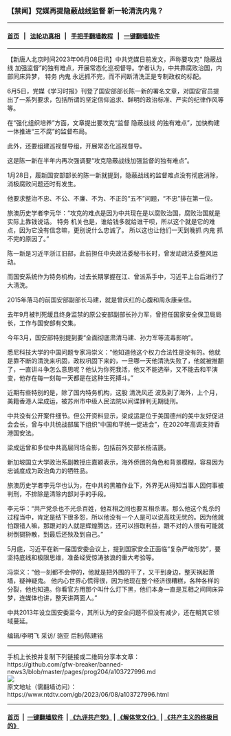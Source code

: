 ### 【禁闻】党媒再提隐蔽战线监督 新一轮清洗内鬼？
------------------------

#### [首页](https://github.com/gfw-breaker/banned-news3/blob/master/README.md) &nbsp;&nbsp;|&nbsp;&nbsp; [法轮功真相](https://github.com/begood0513/basic/blob/master/README.md)  &nbsp;&nbsp;|&nbsp;&nbsp; [手把手翻墙教程](https://github.com/gfw-breaker/guides/wiki)  &nbsp;&nbsp;|&nbsp;&nbsp; [一键翻墙软件](https://github.com/gfw-breaker/nogfw/blob/master/README.md)  



<hr/>






<div><div class="post_content" itemprop="articleBody">
 <p>
  【新唐人北京时间2023年06月08日讯】中共党媒日前发文，声称要攻克“
  <ok href="https://www.ntdtv.com/gb/隐蔽战线.htm">
   隐蔽战线
  </ok>
  加强监督”的独有难点，开展常态化巡视督导。学者认为，中共靠腐败治国，内部同床异梦，
  <ok href="https://www.ntdtv.com/gb/特务.htm">
   特务
  </ok>
  <ok href="https://www.ntdtv.com/gb/内鬼.htm">
   内鬼
  </ok>
  永远抓不完，而不间断清洗正是专制政权的标配。
 </p>
 <p>
  6月5日，党媒《学习时报》刊登了国安部部长陈一新的署名文章，对国安官员提出了一系列要求，包括所谓的坚定信仰追求、鲜明的政治标准、严实的纪律作风等等。
 </p>
 <p>
  在“强化组织培养”方面，文章提出要攻克“监督
  <ok href="https://www.ntdtv.com/gb/隐蔽战线.htm">
   隐蔽战线
  </ok>
  的独有难点”，加快构建一体推进“三不腐”的监督布局。
 </p>
 <p>
  此外，还要组建巡视督导组，开展常态化巡视督导。
 </p>
 <p>
  这是陈一新在半年内再次强调要“攻克隐蔽战线加强监督的独有难点”。
 </p>
 <p>
  1月28日，履新国安部部长的陈一新就提到，隐蔽战线的监督难点没有彻底消除，消极腐败问题还时有发生。
 </p>
 <p>
  他要求整治不忠、不公、不廉、不为、不正的“五不”问题，“不忠”排在第一位。
 </p>
 <p>
  旅澳历史学者李元华：“攻克的难点是因为中共现在是以腐败治国，腐败治国就是实际上靠钱说话。
  <ok href="https://www.ntdtv.com/gb/特务.htm">
   特务
  </ok>
  机关也是，谁给钱多就给谁干呗，所以这个就是它的难点，因为它没有信念嘛，更别说什么忠诚了。 所以这也让他们一天到晚抓
  <ok href="https://www.ntdtv.com/gb/内鬼.htm">
   内鬼
  </ok>
  抓不完的原因了。”
 </p>
 <p>
  陈一新是习近平浙江旧部，此前担任中央政法委秘书长时，曾发动政法委整风运动。
 </p>
 <p>
  而国安系统作为特务机构，过去长期掌握在江、曾派系手中，习近平上台后进行了大清洗。
 </p>
 <p>
  2015年落马的前国安部副部长马建，就是曾庆红的心腹和周永康亲信。
 </p>
 <p>
  去年9月被判死缓且终身监禁的原公安部副部长孙力军，曾担任国家安全保卫局局长，工作与国安部有交集。
 </p>
 <p>
  今年3月，国安部特别提到要“全面彻底肃清马建、孙力军等流毒影响”。
 </p>
 <p>
  悉尼科技大学的中国问题专家冯崇义：“他知道他这个权力合法性是没有的。他就是靠不断的清洗来巩固，政权巩固下来的，一旦哪一天他清洗失败了，他就被推翻了，一直讲斗争怎么意思呢？他认为你死我活，他又不能选举，又不能去和平演变，他存在每一刻每一天都是在这种生死搏斗。”
 </p>
 <p>
  近期有些特别的是，除了国内特务机构，这股
  <ok href="https://www.ntdtv.com/gb/清洗风还.htm">
   清洗风还
  </ok>
  波及到了海外，上个月，美籍香港人梁成运，被苏州市中级人民法院以间谍罪判无期徒刑。
 </p>
 <p>
  中共没有公开案件细节。但公开资料显示，梁成运是位于美国德州的美中友好促进会会长，曾与中共统战部属下组织“中国和平统一促进会”，在2020年高调支持香港国安法。
 </p>
 <p>
  梁成运曾和多位中共高层同场合影，包括前外交部长杨洁篪。
 </p>
 <p>
  新加坡国立大学政治系副教授庄嘉颖表示，海外侨团的角色和背景模糊，容易因为忠诚度成为政治角力的牺牲品。
 </p>
 <p>
  旅澳历史学者李元华也认为，在中共的黑箱作业下，外界无从得知当事人因何事被判刑，不排除是清除内部对手的手段。
 </p>
 <p>
  李元华：“共产党杀也不光杀百姓，他互相之间也要互相杀害。那么他这个乱杀的过程当中，肯定是结下很多怨，所以他没有一个人是可以说高枕无忧的。因为他就怕跟错人嘛，那跟对的人就是辉煌腾达，还可以捞取利益，跟不对的人很有可能就树倒猢狲散，到最后还殃及到自己。”
 </p>
 <p>
  5月底，习近平在新一届国安委会议上，提到国家安全正面临“复杂严峻形势”，要坚持底线和极限思维，准备经受惊涛骇浪的重大考验等。
 </p>
 <p>
  冯崇义：“他一刻都不会停的，他就是把外围的干了，又干到身边，整天祸起萧墙，疑神疑鬼。 他内心世界心慌得很，因为他现在整个经济很糟糕，各种各样的分裂，他也知道。你看官方用那个叫什么灯下黑，他们本身一直是互相之间同床异梦，连媒体也讲，整天讲两面人。”
 </p>
 <p>
  中共2013年设立国安委至今，其所认为的安全问题不但没有减少，还在朝其它领域蔓延。
 </p>
 <p>
  编辑/李明飞 采访/ 骆亚 后制/陈建铭
 </p>
 <div class="single_ad">
 </div>
</div>
</div>
<hr/>
手机上长按并复制下列链接或二维码分享本文章：<br/>
https://github.com/gfw-breaker/banned-news3/blob/master/pages/prog204/a103727996.md <br/>
<a href='https://github.com/gfw-breaker/banned-news3/blob/master/pages/prog204/a103727996.md'><img src='https://github.com/gfw-breaker/banned-news3/blob/master/pages/prog204/a103727996.md.png'/></a> <br/>
原文地址（需翻墙访问）：https://www.ntdtv.com/gb/2023/06/08/a103727996.html


------------------------
#### [首页](https://github.com/gfw-breaker/banned-news3/blob/master/README.md) &nbsp;|&nbsp; [一键翻墙软件](https://github.com/gfw-breaker/nogfw/blob/master/README.md) &nbsp;| [《九评共产党》](https://github.com/gfw-breaker/9ping.md/blob/master/README.md#九评之一评共产党是什么) | [《解体党文化》](https://github.com/gfw-breaker/jtdwh.md/blob/master/README.md) | [《共产主义的终极目的》](https://github.com/gfw-breaker/gczydzjmd.md/blob/master/README.md)


<img src='http://gfw-breaker.win/banned-news3/pages/prog204/a103727996.md' width='0px' height='0px'/>